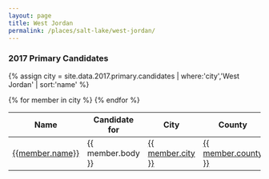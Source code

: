 ```yaml
---
layout: page
title: West Jordan
permalink: /places/salt-lake/west-jordan/
---
```


### 2017 Primary Candidates
{% assign city = site.data.2017.primary.candidates | where:'city','West Jordan' | sort:'name' %}
<table>
<thead>
  <th>Name</th>
  <th>Candidate for</th>
  <th>City</th>
  <th>County</th>
</thead>
<tbody>
{% for member in city  %}
  <tr>
    <td><a href="../../../people/{{member.id}}">{{member.name}}</a></td>
    <td>{{ member.body }}</td>
    <td><a href="../../../places/{{ member.county | downcase | replace: ' ','-' }}/{{ member.city | downcase | replace: ' ','-' }}">{{ member.city }}</a></td>
    <td><a href="../../../places/{{ member.county | downcase | replace: ' ','-' }}">{{ member.county }}</a></td>
  </tr>
{% endfor %}
</tbody>
</table>
